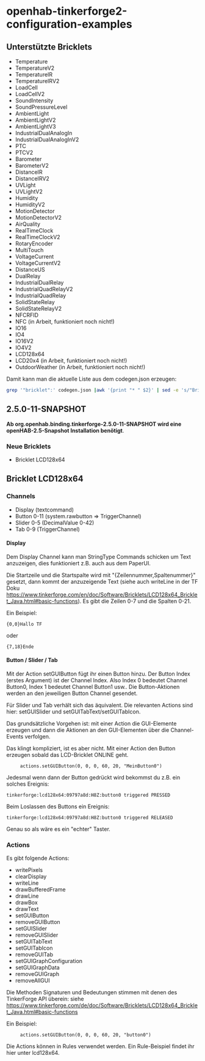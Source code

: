 # openhab-tinkerforge2-configuration-examples

## Unterstützte Bricklets

* Temperature
* TemperatureV2
* TemperatureIR
* TemperatureIRV2
* LoadCell
* LoadCellV2
* SoundIntensity
* SoundPressureLevel
* AmbientLight
* AmbientLightV2
* AmbientLightV3
* IndustrialDualAnalogIn
* IndustrialDualAnalogInV2
* PTC
* PTCV2
* Barometer
* BarometerV2
* DistanceIR
* DistanceIRV2
* UVLight
* UVLightV2
* Humidity
* HumidityV2
* MotionDetector
* MotionDetectorV2
* AirQuality
* RealTimeClock
* RealTimeClockV2
* RotaryEncoder
* MultiTouch
* VoltageCurrent
* VoltageCurrentV2
* DistanceUS
* DualRelay
* IndustrialDualRelay
* IndustrialQuadRelayV2
* IndustrialQuadRelay
* SolidStateRelay
* SolidStateRelayV2
* NFCRFID
* NFC (in Arbeit, funktioniert noch nicht!)
* IO16
* IO4
* IO16V2
* IO4V2
* LCD128x64
* LCD20x4 (in Arbeit, funktioniert noch nicht!)
* OutdoorWeather (in Arbeit, funktioniert noch nicht!)

Damit kann man die aktuelle Liste aus dem codegen.json erzeugen:

```bash
grep '"bricklet":' codegen.json |awk '{print "* " $2}' | sed -e 's/"Bricklet//' | sed -e 's/",$//'
```

## 2.5.0-11-SNAPSHOT

__Ab org.openhab.binding.tinkerforge-2.5.0-11-SNAPSHOT wird eine openHAB-2.5-Snapshot Installation benötigt__.


### Neue Bricklets

* Bricklet LCD128x64

## Bricklet LCD128x64

### Channels

* Display (textcommand)
* Button 0-11 (system.rawbutton => TriggerChannel)
* Slider 0-5 (DecimalValue 0-42)
* Tab 0-9 (TriggerChannel)

#### Display

Dem Display Channel kann man StringType Commands schicken um Text anzuzeigen, dies funktioniert z.B. auch aus dem PaperUI.

Die Startzeile und die Startspalte wird mit "{Zeilennummer,Spaltenummer}" gesetzt, dann kommt der anzuzeigende Text (siehe auch writeLine in der TF Doku https://www.tinkerforge.com/en/doc/Software/Bricklets/LCD128x64_Bricklet_Java.html#basic-functions). Es gibt die Zeilen 0-7 und die Spalten 0-21.

Ein Beispiel:

```
{0,0}Hallo TF
```

oder 

```
{7,18}Ende
```

#### Button / Slider / Tab

Mit der Action setGUIButton fügt ihr einen Button hinzu. Der Button Index (erstes Argument) ist der Channel Index. Also Index 0 bedeutet Channel Button0, Index 1 bedeutet Channel Button1 usw.. Die Button-Aktionen werden an den jeweiligen Button Channel gesendet.

Für Slider und Tab verhält sich das äquivalent. Die relevanten Actions sind hier: setGUISlider und setGUITabText/setGUITabIcon.

Das grundsätzliche Vorgehen ist: mit einer Action die GUI-Elemente erzeugen und dann die Aktionen an den GUI-Elementen über die Channel-Events verfolgen.

Das klingt kompliziert, ist es aber nicht.
Mit einer Action den Button erzeugen sobald das LCD-Bricklet ONLINE geht. 

```
     actions.setGUIButton(0, 0, 0, 60, 20, "MeinButton0")
```

Jedesmal wenn dann der Button gedrückt wird bekommst du z.B. ein solches Ereignis:

```
tinkerforge:lcd128x64:09797a8d:H8Z:button0 triggered PRESSED
```

Beim Loslassen des Buttons ein Ereignis:

```
tinkerforge:lcd128x64:09797a8d:H8Z:button0 triggered RELEASED
```

Genau so als wäre es ein "echter" Taster.

### Actions

Es gibt folgende Actions:

* writePixels
* clearDisplay
* writeLine
* drawBufferedFrame
* drawLine
* drawBox
* drawText
* setGUIButton
* removeGUIButton
* setGUISlider
* removeGUISlider
* setGUITabText
* setGUITabIcon
* removeGUITab
* setGUIGraphConfiguration
* setGUIGraphData
* removeGUIGraph
* removeAllGUI

Die Methoden Signaturen und Bedeutungen stimmen mit denen des TinkerForge API überein: siehe https://www.tinkerforge.com/de/doc/Software/Bricklets/LCD128x64_Bricklet_Java.html#basic-functions

Ein Beispiel:

```
     actions.setGUIButton(0, 0, 0, 60, 20, "button0")
```

Die Actions können in Rules verwendet werden. Ein Rule-Beispiel findet ihr hier unter lcd128x64.
